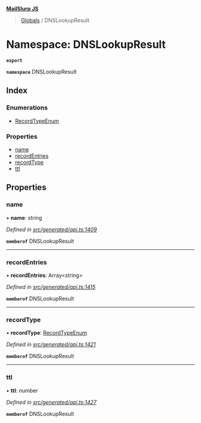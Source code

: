 **[MailSlurp JS](../README.md)**

> [Globals](../README.md) / DNSLookupResult

# Namespace: DNSLookupResult

**`export`** 

**`namespace`** DNSLookupResult

## Index

### Enumerations

* [RecordTypeEnum](../enums/dnslookupresult.recordtypeenum.md)

### Properties

* [name](dnslookupresult.md#name)
* [recordEntries](dnslookupresult.md#recordentries)
* [recordType](dnslookupresult.md#recordtype)
* [ttl](dnslookupresult.md#ttl)

## Properties

### name

•  **name**: string

*Defined in [src/generated/api.ts:1409](https://github.com/mailslurp/mailslurp-client/blob/98c6efc/src/generated/api.ts#L1409)*

**`memberof`** DNSLookupResult

___

### recordEntries

•  **recordEntries**: Array\<string>

*Defined in [src/generated/api.ts:1415](https://github.com/mailslurp/mailslurp-client/blob/98c6efc/src/generated/api.ts#L1415)*

**`memberof`** DNSLookupResult

___

### recordType

•  **recordType**: [RecordTypeEnum](../enums/dnslookupresult.recordtypeenum.md)

*Defined in [src/generated/api.ts:1421](https://github.com/mailslurp/mailslurp-client/blob/98c6efc/src/generated/api.ts#L1421)*

**`memberof`** DNSLookupResult

___

### ttl

•  **ttl**: number

*Defined in [src/generated/api.ts:1427](https://github.com/mailslurp/mailslurp-client/blob/98c6efc/src/generated/api.ts#L1427)*

**`memberof`** DNSLookupResult
